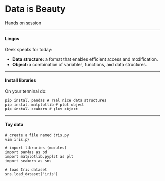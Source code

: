 # Data is Beauty

Hands on session

---
#### Lingos
Geek speaks for today:
- **Data structure:**  a format that enables efficient access and modification.
- **Object:** a combination of variables, functions, and data structures.


---

#### Install libraries

On your terminal do: 
```
pip install pandas # real nice data structures
pip install matplotlib # plot object
pip install seaborn # plot object
```

---

#### Toy data

```
# create a file named iris.py
vim iris.py 

# import libraries (modules)
import pandas as pd 
import matplotlib.pyplot as plt 
import seaborn as sns 

# load Iris dataset
sns.load_dataset('iris')

```

